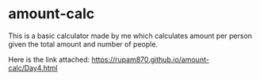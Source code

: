 # amount-calc
This is a basic calculator made by me which calculates amount per person given the total amount and number of people.

Here is the link attached: https://rupam870.github.io/amount-calc/Day4.html
